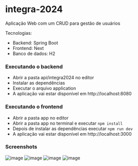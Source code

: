 # integra-2024

Aplicação Web com um CRUD para gestão de usuários

Tecnologias:
- Backend: Spring Boot
- Frontend: Next
- Banco de dados: H2

### Executando o backend
- Abrir a pasta api/integra2024 no editor
- Instalar as dependências
- Executar o arquivo application
- A aplicação vai estar disponível em http://localhost:8080

### Executando o frontend
- Abrir a pasta app no editor
- Abrir a pasta app no terminal e executar `npm install`
- Depois de instalar as dependências executar `npm run dev`
- A aplicação vai estar disponível em http://localhost:3000

### Screenshots
![image](https://github.com/lrhernandes/integra-2024/assets/50340792/7f8e69cf-2e1b-4704-bb9d-1c46928a7fae)
![image](https://github.com/lrhernandes/integra-2024/assets/50340792/71cb89eb-e194-4391-9832-7b0c0458eca6)
![image](https://github.com/lrhernandes/integra-2024/assets/50340792/089a18e3-3144-4def-8210-199204493a9c)
![image](https://github.com/lrhernandes/integra-2024/assets/50340792/b8f85967-6d0c-44da-8053-06d751efdd8e)




